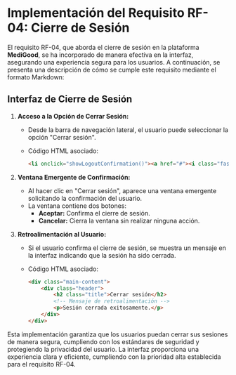 # Implementación del Requisito RF-04: Cierre de Sesión

El requisito RF-04, que aborda el cierre de sesión en la plataforma **MediGood**, se ha incorporado de manera efectiva en la interfaz, asegurando una experiencia segura para los usuarios. A continuación, se presenta una descripción de cómo se cumple este requisito mediante el formato Markdown:

## Interfaz de Cierre de Sesión

1. **Acceso a la Opción de Cerrar Sesión:**
   - Desde la barra de navegación lateral, el usuario puede seleccionar la opción "Cerrar sesión".
   - Código HTML asociado:

     ```html
     <li onclick="showLogoutConfirmation()"><a href="#"><i class="fas fa-sign-out-alt"></i> Cerrar sesión</a></li>
     ```

2. **Ventana Emergente de Confirmación:**
   - Al hacer clic en "Cerrar sesión", aparece una ventana emergente solicitando la confirmación del usuario.
   - La ventana contiene dos botones:
     - **Aceptar:** Confirma el cierre de sesión.
     - **Cancelar:** Cierra la ventana sin realizar ninguna acción.
   

3. **Retroalimentación al Usuario:**
   - Si el usuario confirma el cierre de sesión, se muestra un mensaje en la interfaz indicando que la sesión ha sido cerrada.
   - Código HTML asociado:

     ```html
     <div class="main-content">
         <div class="header">
             <h2 class="title">Cerrar sesión</h2>
             <!-- Mensaje de retroalimentación -->
             <p>Sesión cerrada exitosamente.</p>
         </div>
     </div>
     ```

Esta implementación garantiza que los usuarios puedan cerrar sus sesiones de manera segura, cumpliendo con los estándares de seguridad y protegiendo la privacidad del usuario. La interfaz proporciona una experiencia clara y eficiente, cumpliendo con la prioridad alta establecida para el requisito RF-04.